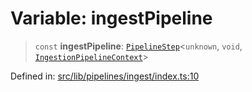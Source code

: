 # Variable: ingestPipeline

> `const` **ingestPipeline**: [`PipelineStep`](../../types/type-aliases/PipelineStep.md)\<`unknown`, `void`, [`IngestionPipelineContext`](../context/interfaces/IngestionPipelineContext.md)\>

Defined in: [src/lib/pipelines/ingest/index.ts:10](https://github.com/elizaOS/elizaos.github.io/blob/4810f50019028b92f4f2a0ac31323fd787c7f288/src/lib/pipelines/ingest/index.ts#L10)
